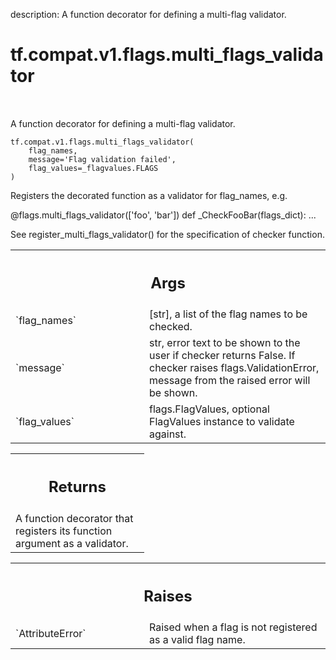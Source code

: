 description: A function decorator for defining a multi-flag validator.

<div itemscope itemtype="http://developers.google.com/ReferenceObject">
<meta itemprop="name" content="tf.compat.v1.flags.multi_flags_validator" />
<meta itemprop="path" content="Stable" />
</div>

# tf.compat.v1.flags.multi_flags_validator

<!-- Insert buttons and diff -->

<table class="tfo-notebook-buttons tfo-api nocontent" align="left">

</table>



A function decorator for defining a multi-flag validator.

<pre class="devsite-click-to-copy prettyprint lang-py tfo-signature-link">
<code>tf.compat.v1.flags.multi_flags_validator(
    flag_names,
    message=&#x27;Flag validation failed&#x27;,
    flag_values=_flagvalues.FLAGS
)
</code></pre>



<!-- Placeholder for "Used in" -->

Registers the decorated function as a validator for flag_names, e.g.

@flags.multi_flags_validator(['foo', 'bar'])
def _CheckFooBar(flags_dict):
  ...

See register_multi_flags_validator() for the specification of checker
function.

<!-- Tabular view -->
 <table class="responsive fixed orange">
<colgroup><col width="214px"><col></colgroup>
<tr><th colspan="2"><h2 class="add-link">Args</h2></th></tr>

<tr>
<td>
`flag_names`
</td>
<td>
[str], a list of the flag names to be checked.
</td>
</tr><tr>
<td>
`message`
</td>
<td>
str, error text to be shown to the user if checker returns False.
If checker raises flags.ValidationError, message from the raised
error will be shown.
</td>
</tr><tr>
<td>
`flag_values`
</td>
<td>
flags.FlagValues, optional FlagValues instance to validate
against.
</td>
</tr>
</table>



<!-- Tabular view -->
 <table class="responsive fixed orange">
<colgroup><col width="214px"><col></colgroup>
<tr><th colspan="2"><h2 class="add-link">Returns</h2></th></tr>
<tr class="alt">
<td colspan="2">
A function decorator that registers its function argument as a validator.
</td>
</tr>

</table>



<!-- Tabular view -->
 <table class="responsive fixed orange">
<colgroup><col width="214px"><col></colgroup>
<tr><th colspan="2"><h2 class="add-link">Raises</h2></th></tr>

<tr>
<td>
`AttributeError`
</td>
<td>
Raised when a flag is not registered as a valid flag name.
</td>
</tr>
</table>

